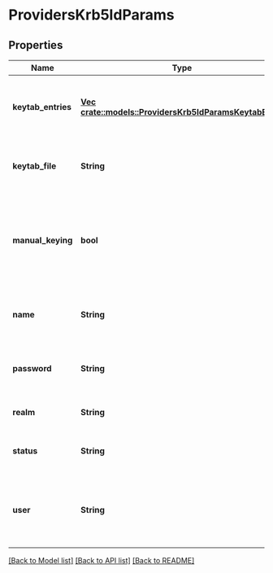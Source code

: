 # ProvidersKrb5IdParams

## Properties
Name | Type | Description | Notes
------------ | ------------- | ------------- | -------------
**keytab_entries** | [**Vec <crate::models::ProvidersKrb5IdParamsKeytabEntry>**](ProvidersKrb5IdParamsKeytabEntry.md) | Specifies the key information for the Kerberos SPNs. | [optional] [default to null]
**keytab_file** | **String** | Specifies the path to a keytab file to import. | [optional] [default to null]
**manual_keying** | **bool** | If true, keys are managed manually. If false, keys are managed through kadmin. | [optional] [default to null]
**name** | **String** | Specifies the Kerberos provider name. | [optional] [default to null]
**password** | **String** | Specifies the Kerberos provider password. | [optional] [default to null]
**realm** | **String** | Specifies the name of realm. | [optional] [default to null]
**status** | **String** | Specifies the status of the provider. | [optional] [default to null]
**user** | **String** | Specifies the name of the user that performs kadmin tasks. | [optional] [default to null]

[[Back to Model list]](../README.md#documentation-for-models) [[Back to API list]](../README.md#documentation-for-api-endpoints) [[Back to README]](../README.md)



